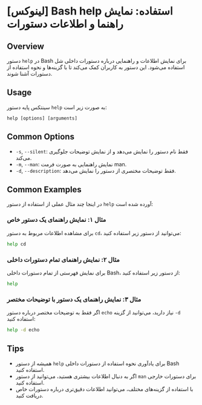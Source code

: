 # [لینوکس] Bash help استفاده: نمایش راهنما و اطلاعات دستورات

## Overview
دستور `help` در Bash برای نمایش اطلاعات و راهنمایی درباره دستورات داخلی شل استفاده می‌شود. این دستور به کاربران کمک می‌کند تا با گزینه‌ها و نحوه استفاده از دستورات آشنا شوند.

## Usage
سینتکس پایه دستور `help` به صورت زیر است:

```
help [options] [arguments]
```

## Common Options
- `-s`, `--silent`: فقط نام دستور را نمایش می‌دهد و از نمایش توضیحات جلوگیری می‌کند.
- `-m`, `--man`: نمایش راهنمایی به صورت فرمت man.
- `-d`, `--description`: فقط توضیحات مختصری از دستور را نمایش می‌دهد.

## Common Examples
در اینجا چند مثال عملی از استفاده از دستور `help` آورده شده است:

### مثال ۱: نمایش راهنمای یک دستور خاص
برای مشاهده اطلاعات مربوط به دستور `cd`، می‌توانید از دستور زیر استفاده کنید:

```bash
help cd
```

### مثال ۲: نمایش راهنمای تمام دستورات داخلی
برای نمایش فهرستی از تمام دستورات داخلی Bash، از دستور زیر استفاده کنید:

```bash
help
```

### مثال ۳: نمایش راهنمای یک دستور با توضیحات مختصر
اگر فقط به توضیحات مختصر درباره دستور `echo` نیاز دارید، می‌توانید از گزینه `-d` استفاده کنید:

```bash
help -d echo
```

## Tips
- همیشه از دستور `help` برای یادآوری نحوه استفاده از دستورات داخلی Bash استفاده کنید.
- اگر به دنبال اطلاعات بیشتری هستید، می‌توانید از دستور `man` برای دستورات خارجی استفاده کنید.
- با استفاده از گزینه‌های مختلف، می‌توانید اطلاعات دقیق‌تری درباره دستورات خاص دریافت کنید.